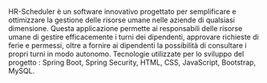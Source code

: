 HR-Scheduler è un software innovativo progettato per semplificare e ottimizzare la gestione delle risorse umane nelle aziende di qualsiasi dimensione. Questa applicazione permette ai responsabili delle risorse umane di gestire efficacemente i turni dei dipendenti, approvare richieste di ferie e permessi, oltre a fornire ai dipendenti la possibilità di consultare i propri turni in modo autonomo.
Tecnologie utilizzate per lo sviluppo del progetto : Spring Boot, Spring Security, HTML, CSS, JavaScript, Bootstrap, MySQL.
